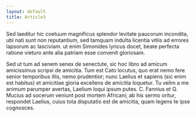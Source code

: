 ```yaml
---
layout: default
title: Article3
---
```

Sed laeditur hic coetuum magnificus splendor levitate paucorum incondita, ubi nati sunt non reputantium, sed tamquam indulta licentia vitiis ad errores lapsorum ac lasciviam. ut enim Simonides lyricus docet, beate perfecta ratione vieturo ante alia patriam esse convenit gloriosam.

Sed ut tum ad senem senex de senectute, sic hoc libro ad amicum amicissimus scripsi de amicitia. Tum est Cato locutus, quo erat nemo fere senior temporibus illis, nemo prudentior; nunc Laelius et sapiens (sic enim est habitus) et amicitiae gloria excellens de amicitia loquetur. Tu velim a me animum parumper avertas, Laelium loqui ipsum putes. C. Fannius et Q. Mucius ad socerum veniunt post mortem Africani; ab his sermo oritur, respondet Laelius, cuius tota disputatio est de amicitia, quam legens te ipse cognosces.